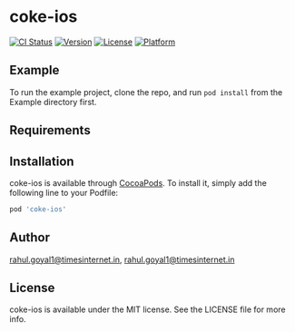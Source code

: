 # coke-ios

[![CI Status](https://img.shields.io/travis/rahul.goyal1@timesinternet.in/coke-ios.svg?style=flat)](https://travis-ci.org/rahul.goyal1@timesinternet.in/coke-ios)
[![Version](https://img.shields.io/cocoapods/v/coke-ios.svg?style=flat)](https://cocoapods.org/pods/coke-ios)
[![License](https://img.shields.io/cocoapods/l/coke-ios.svg?style=flat)](https://cocoapods.org/pods/coke-ios)
[![Platform](https://img.shields.io/cocoapods/p/coke-ios.svg?style=flat)](https://cocoapods.org/pods/coke-ios)

## Example

To run the example project, clone the repo, and run `pod install` from the Example directory first.

## Requirements

## Installation

coke-ios is available through [CocoaPods](https://cocoapods.org). To install
it, simply add the following line to your Podfile:

```ruby
pod 'coke-ios'
```

## Author

rahul.goyal1@timesinternet.in, rahul.goyal1@timesinternet.in

## License

coke-ios is available under the MIT license. See the LICENSE file for more info.
